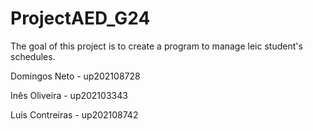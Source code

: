 # ProjectAED_G24

The goal of this project is to create a program to manage leic student's schedules.

Domingos Neto - up202108728

Inês Oliveira - up202103343

Luís Contreiras - up202108742
